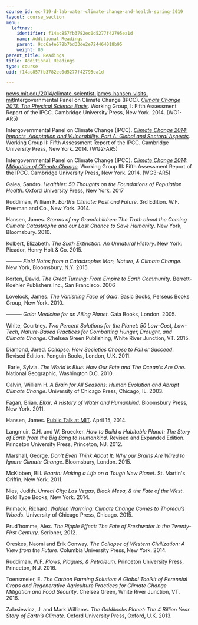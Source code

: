```yaml
---
course_id: ec-719-d-lab-water-climate-change-and-health-spring-2019
layout: course_section
menu:
  leftnav:
    identifier: f14ac857fb3782ec0d5277f42795ea1d
    name: Additional Readings
    parent: 9cc6a4e678b7bd33de2e724464018b95
    weight: 80
parent_title: Readings
title: Additional Readings
type: course
uid: f14ac857fb3782ec0d5277f42795ea1d

---
```


[news.mit.edu/2014/climate-scientist-james-hansen-visits-mit](https://news.mit.edu/2014/climate-scientist-james-hansen-visits-mit)Intergovernmental Panel on Climate Change (IPCC). _[Climate Change 2013: The Physical Science Basis](https://www.ipcc.ch/report/ar5/wg1/)_. Working Group, I: Fifth Assessment Report of the IPCC. Cambridge University Press, New York. 2014. (WG1-AR5)

Intergovernmental Panel on Climate Change (IPCC). _[Climate Change 2014: Impacts, Adaptation and Vulnerability. Part A: Global and Sectoral Aspects](https://www.ipcc.ch/report/ar5/wg2/)._ Working Group II: Fifth Assessment Report of the IPCC. Cambridge University Press, New York. 2014. (WG2-AR5)

Intergovernmental Panel on Climate Change (IPCC). _[Climate Change 2014: Mitigation of Climate Change](https://www.ipcc.ch/report/ar5/wg3/)._ Working Group III: Fifth Assessment Report of the IPCC. Cambridge University Press, New York. 2014. (WG3-AR5)

Galea, Sandro. _Healthier: 50 Thoughts on the Foundations of Population Health_. Oxford University Press, New York. 2017

Ruddiman, William F. _Earth’s Climate: Past and Future_. 3rd Edition. W.F. Freeman and Co., New York. 2014.

Hansen, James. _Storms of my Grandchildren: The Truth about the Coming Climate Catastrophe and our Last Chance to Save Humanity_. New York, Bloomsbury. 2010. 

Kolbert, Elizabeth. _The Sixth Extinction: An Unnatural History_. New York: Picador, Henry Holt & Co. 2015.

——— _Field Notes from a Catastrophe: Man, Nature, & Climate Change._ New York, Bloomsbury, N.Y. 2015.

Korten, David. _The Great Turning: From Empire to Earth Community_. Berrett-Koehler Publishers Inc., San Francisco. 2006

Lovelock, James. _The Vanishing Face of Gaia_. Basic Books, Perseus Books Group, New York. 2010.

——— _Gaia: Medicine for an Ailing Planet_. Gaia Books, London. 2005.  

White, Courtney. _Two Percent Solutions for the Planet: 50 Low-Cost, Low-Tech, Nature-Based Practices for Combatting Hunger, Drought, and Climate Change_. Chelsea Green Publishing, White River Junction, VT. 2015.

Diamond, Jared. _Collapse: How Societies Choose to Fail or Succeed_. Revised Edition. Penguin Books, London, U.K. 2011.

 Earle, Sylvia. _The World is Blue: How Our Fate and The Ocean's Are One_. National Geographic, Washington D.C. 2010.

Calvin, William H. _A Brain for All Seasons: Human Evolution and Abrupt Climate Change_. University of Chicago Press, Chicago, IL. 2003.

Fagan, Brian. _Elixir, A History of Water and Humankind_. Bloomsbury Press, New York. 2011.

Hansen, James. [Public Talk at MIT](https://news.mit.edu/2014/climate-scientist-james-hansen-visits-mit). April 15, 2014.

Langmuir, C.H. and W. Broecker. _How to Build a Habitable Planet: The Story of Earth from the Big Bang to Humankind_. Revised and Expanded Edition. Princeton University Press, Princeton, NJ. 2012.

Marshall, George. _Don’t Even Think About It: Why our Brains Are Wired to Ignore Climate Change_. Bloomsbury, London. 2015. 

McKibben, Bill. _Eaarth: Making a Life on a Tough New Planet_. St. Martin's Griffin, New York. 2011.

Nies, Judith. _Unreal City: Las Vegas, Black Mesa, & the Fate of the West_. Bold Type Books, New York. 2014.

Primack, Richard. _Walden Warming: Climate Change Comes to Thoreau’s Woods_. University of Chicago Press, Chicago. 2015.

Prud'homme, Alex. _The Ripple Effect: The Fate of Freshwater in the Twenty-First Century_. Scribner, 2012. 

Oreskes, Naomi and Erik Conway. _The Collapse of Western Civilization: A View from the Future_. Columbia University Press, New York. 2014.

Ruddiman, W.F. _Plows, Plagues, & Petroleum_. Princeton University Press, Princeton, N.J. 2016.

Toensmeier, E. _The Carbon Farming Solution: A Global Toolkit of Perennial Crops and Regenerative Agriculture Practices for Climate Change Mitigation and Food Security_. Chelsea Green, White River Junction, VT. 2016.

Zalasiewicz, J. and Mark Williams. _The Goldilocks Planet: The 4 Billion Year Story of Earth’s Climate_. Oxford University Press, Oxford, U.K. 2013.
